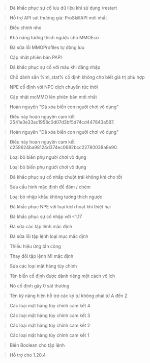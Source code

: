 > Đã khắc phục sự cố lưu dữ liệu khi sử dụng /restart

> Hỗ trợ API sát thương giả: ProSkillAPI mới nhất

> Điều chỉnh nhỏ

> Khả năng tương thích ngược cho MMOEco

> Đã sửa lỗi MMOProfiles tự động lưu

> Cập nhật phiên bản PAPI

> Đã khắc phục sự cố với máu khi đăng nhập

> Chỗ dành sẵn %ml_stat% cố định không cho biết giá trị phù hợp

> NPE cố định với NPC dịch chuyển tức thời

> Cập nhật mcMMO lên phiên bản mới nhất

> Hoàn nguyên "Đã xóa biến con người chơi vô dụng"

> Điều này hoàn nguyên cam kết 2541e3e33ac1958c0d07d3bf5d74cd447843a587.

> Hoàn nguyên "Đã xóa biến con người chơi vô dụng"

> Điều này hoàn nguyên cam kết d259624ba98124d374ec0682bcc22780038a8e90.

> Loại bỏ biến phụ người chơi vô dụng

> Loại bỏ biến phụ người chơi vô dụng

> Đã khắc phục sự cố nhấp chuột trái không khí cho tốt

> Sửa cấu hình mặc định để đâm / chém

> Loại bỏ nhập khẩu không tương thích ngược

> Đã khắc phục NPE với loại kích hoạt khi thiệt hại

> Đã khắc phục sự cố nhập với <1.17

> Đã sửa các tập lệnh mặc định

> Đã sửa lỗi tập lệnh loại mục mặc định

> Thiếu hiệu ứng tấn công

> Thay đổi tập lệnh MI mặc định

> Sửa các loại mặt hàng tùy chỉnh

> Tên biến cố định được dành riêng một cách vô ích

> Nỏ cố định gây 0 sát thương

> Tên kỹ năng hiện hỗ trợ các ký tự không phải từ A đến Z

> Các loại mặt hàng tùy chỉnh cam kết 4

> Các loại mặt hàng tùy chỉnh cam kết 3

> Các loại mặt hàng tùy chỉnh cam kết 2

> Các loại mặt hàng tùy chỉnh cam kết 1

> Biến Boolean cho tập lệnh

> Hỗ trợ cho 1.20.4  
